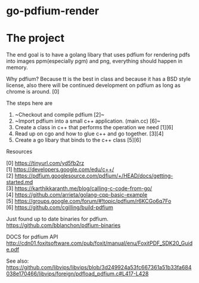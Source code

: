 # go-pdfium-render

# The project

The end goal is to have a golang libary that uses pdfium for rendering pdfs into images ppm(especially pgm) and png, everything should happen in memory.

Why pdfium? Because tt is the best in class and because it has a BSD style license, also there will be continued development on pdfium as long as chrome is around. [0]

The steps here are

1. ~Checkout and compile pdfium [2]~
2. ~Import pdfium into a small c++ application. (main.cc) [6]~
3. Create a class in c++ that performs the operation we need [1][6]
4. Read up on cgo and how to glue c++ and go together. [3][4]
5. Create a go libary that binds to the c++ class [5][6]

Resources

[0] https://tinyurl.com/yd5fb2rz   
[1] https://developers.google.com/edu/c++/   
[2] https://pdfium.googlesource.com/pdfium/+/HEAD/docs/getting-started.md   
[3] https://karthikkaranth.me/blog/calling-c-code-from-go/   
[4] https://github.com/arrieta/golang-cpp-basic-example   
[5] https://groups.google.com/forum/#!topic/pdfium/r6KCGo6q7Fo   
[6] https://github.com/cgilling/build-pdfium   



Just found up to date binaries for pdfium.   
https://github.com/bblanchon/pdfium-binaries   

DOCS for pdfium API   
http://cdn01.foxitsoftware.com/pub/foxit/manual/enu/FoxitPDF_SDK20_Guide.pdf   

See also:   
https://github.com/libvips/libvips/blob/3d249924a53fc667361a51b33fa684038e170466/libvips/foreign/pdfload_pdfium.c#L417-L428   


